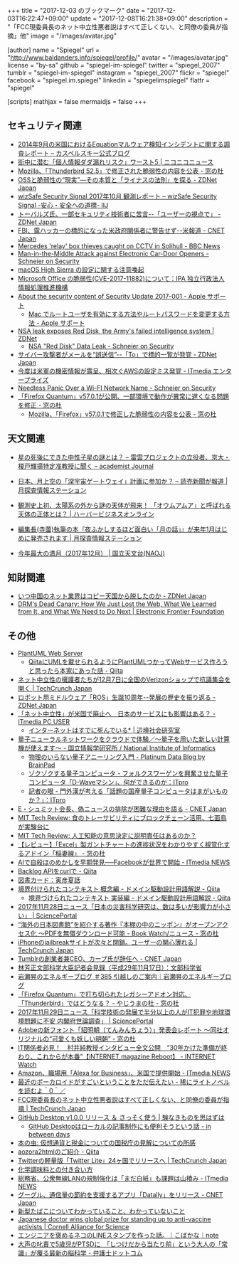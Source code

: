 +++
title = "2017-12-03 のブックマーク"
date =  "2017-12-03T16:22:47+09:00"
update = "2017-12-08T16:21:38+09:00"
description = "「FCC現委員長のネット中立性悪者説はすべて正しくない、と同僚の委員が指摘」他"
image = "/images/avatar.jpg"

[author]
name      = "Spiegel"
url       = "http://www.baldanders.info/spiegel/profile/"
avatar    = "/images/avatar.jpg"
license   = "by-sa"
github    = "spiegel-im-spiegel"
twitter   = "spiegel_2007"
tumblr    = "spiegel-im-spiegel"
instagram = "spiegel_2007"
flickr    = "spiegel"
facebook  = "spiegel.im.spiegel"
linkedin  = "spiegelimspiegel"
flattr    = "spiegel"

[scripts]
  mathjax = false
  mermaidjs = false
+++

## セキュリティ関連

- [2014年9月の米国におけるEquationマルウェア検知インシデントに関する調査レポート – カスペルスキー公式ブログ](https://blog.kaspersky.co.jp/investigation-report-for-the-september-2014-equation-malware-detection-incident-in-the-us/18763/)
- [街中に潜む「個人情報ダダ漏れリスク」ワースト5 | ニコニコニュース](http://news.nicovideo.jp/watch/nw3098898)
- [Mozilla、「Thunderbird 52.5」で修正された脆弱性の内容を公表 - 窓の杜](https://forest.watch.impress.co.jp/docs/news/1093450.html)
- [OSSと脆弱性の“現実”—その本質と「ライナスの法則」を探る - ZDNet Japan](https://japan.zdnet.com/article/35110783/)
- [wizSafe Security Signal 2017年10月 観測レポート – wizSafe Security Signal -安心・安全への道標- IIJ](https://wizsafe.iij.ad.jp/2017/11/131/)
- [トーバルズ氏、一部セキュリティ技術者に苦言--「ユーザーの視点で」 - ZDNet Japan](https://japan.zdnet.com/article/35110964/)
- [FBI、露ハッカーの標的になった米政府関係者に警告せず--米報道 - CNET Japan](https://japan.cnet.com/article/35110965/)
- [Mercedes 'relay' box thieves caught on CCTV in Solihull - BBC News](http://www.bbc.com/news/uk-england-birmingham-42132689)
- [Man-in-the-Middle Attack against Electronic Car-Door Openers - Schneier on Security](https://www.schneier.com/blog/archives/2017/11/man-in-the-midd_8.html)
- [macOS High Sierra の設定に関する注意喚起](https://www.jpcert.or.jp/at/2017/at170045.html)
- [Microsoft Office の脆弱性(CVE-2017-11882)について：IPA 独立行政法人 情報処理推進機構](https://www.ipa.go.jp/security/ciadr/vul/20171129_ms.html)
- [About the security content of Security Update 2017-001 - Apple サポート](https://support.apple.com/ja-jp/HT208315)
    - [Mac でルートユーザを有効にする方法やルートパスワードを変更する方法 - Apple サポート](https://support.apple.com/ja-jp/HT204012)
- [NSA leak exposes Red Disk, the Army's failed intelligence system | ZDNet](http://www.zdnet.com/article/nsa-leak-inscom-exposes-red-disk-intelligence-system/)
    - [NSA "Red Disk" Data Leak - Schneier on Security](https://www.schneier.com/blog/archives/2017/11/nsa_red_disk_da.html)
- [サイバー攻撃者がメールを“誤送信”--「To」で標的一覧が発覚 - ZDNet Japan](https://japan.zdnet.com/article/35111277/)
- [今度は米軍の機密情報が露呈、相次ぐAWSの設定ミス発覚 - ITmedia エンタープライズ](http://www.itmedia.co.jp/enterprise/articles/1711/29/news066.html)
- [Needless Panic Over a Wi-FI Network Name - Schneier on Security](https://www.schneier.com/blog/archives/2017/12/needless_panic_.html)
- [「Firefox Quantum」v57.0.1が公開、一部環境で動作が異常に遅くなる問題を修正 - 窓の杜](https://forest.watch.impress.co.jp/docs/news/1094312.html)
    - [Mozilla、「Firefox」v57.0.1で修正した脆弱性の内容を公表 - 窓の杜](https://forest.watch.impress.co.jp/docs/news/1094989.html)

## 天文関連

- [星の死後にできた中性子星の謎とは？ – 雷雲プロジェクトの立役者、京大・榎戸輝揚特定准教授に聞く – academist Journal](https://academist-cf.com/journal/?p=6527)
- [日本、月上空の「深宇宙ゲートウェイ」計画に参加か？ – 読売新聞が報道  |   月探査情報ステーション](https://moonstation.jp/blog/lpex-general/the-yomiuri-shimbun-reports-japan-will-join-nasa-deep-space-gateway)
- [観測史上初、太陽系の外から謎の天体が飛来！ 「オウムアムア」と呼ばれる天体の正体とは？ | ハーバービジネスオンライン](https://hbol.jp/155282)
- [編集長(寺薗)執筆の本『夜ふかしするほど面白い「月の話」』が来年1月はじめに発売されます  |   月探査情報ステーション](https://moonstation.jp/news/20171130-book-on-the-moon-by-editor-will-be-published-in-jan-2018)

- [今年最大の満月（2017年12月） | 国立天文台(NAOJ)](https://www.nao.ac.jp/astro/sky/2017/12-topics01.html)

## 知財関連

- [いつ中国のネット業界はコピー天国から脱したのか - ZDNet Japan](https://japan.zdnet.com/article/35111016/)
- [DRM's Dead Canary: How We Just Lost the Web, What We Learned from It, and What We Need to Do Next | Electronic Frontier Foundation](https://www.eff.org/deeplinks/2017/10/drms-dead-canary-how-we-just-lost-web-what-we-learned-it-and-what-we-need-do-next)

## その他

- [PlantUML Web Server](http://www.plantuml.com/plantuml/uml/SyfFKj2rKt3CoKnELR1Io4ZDoSa70000)
    - [QiitaにUMLを載せられるようにPlantUMLつかってWebサービス作ろうと思ったら本家にあった話 - Qiita](https://qiita.com/ryskiwt/items/c6c0760b341b5a5fe560)
- [ネット中立性の擁護者たちが12月7日に全国のVerizonショップで抗議集会を開く  |  TechCrunch Japan](http://jp.techcrunch.com/2017/11/25/2017-11-22-net-neutrality-advocates-plan-protests-for-december-7-at-verizon-stores/)
- [ロボット用ミドルウェア「ROS」生誕10周年--発展の歴史を振り返る - ZDNet Japan](https://japan.zdnet.com/article/35110483/)
- [「ネット中立性」が米国で廃止へ　日本のサービスにも影響はある？ - ITmedia PC USER](http://www.itmedia.co.jp/pcuser/articles/1711/26/news011.html)
    - [インターネットはすでに死んでいる* | 辺境社会研究室](https://youkoseki.tumblr.com/post/167900801310/network-unneutrality)
- [量子ニューラルネットワークをクラウドで体験／～量子を用いた新しい計算機が使えます～ - 国立情報学研究所 / National Institute of Informatics](http://www.nii.ac.jp/news/release/2017/1120.html)
    - [物理のいらない量子アニーリング入門 - Platinum Data Blog by BrainPad](http://blog.brainpad.co.jp/entry/2017/04/20/160000)
    - [ゾクゾクする量子コンピュータ - フォルクスワーゲンを興奮させた量子コンピュータ「D-Waveマシン」、何ができるのか：ITpro](http://itpro.nikkeibp.co.jp/atcl/column/17/042400160/042400001/)
    - [記者の眼 - 門外漢が考える「話題の国産量子コンピュータはまがいものか？」：ITpro](http://itpro.nikkeibp.co.jp/atcl/watcher/14/334361/112400961/?rt=nocnt)
- [E・シュミット会長、偽ニュースの排除が困難な理由を語る - CNET Japan](https://japan.cnet.com/article/35110972/)
- [MIT Tech Review: 食のトレーサビリティにブロックチェーン活用、七面鳥が実験台に](https://www.technologyreview.jp/s/64119/a-blockchain-for-turkeys-is-more-than-a-thanksgiving-gimmick/)
- [MIT Tech Review: 人工知能の意思決定に説明責任はあるのか？](https://www.technologyreview.jp/s/63200/ai-can-be-made-legally-accountable-for-its-decisions/)
- [【レビュー】「Excel」製ガントチャートの進捗状況をわかりやすく視覚化するアドイン「稲妻線」 - 窓の杜](https://forest.watch.impress.co.jp/docs/review/1093535.html)
- [AIで自殺ほのめかしを早期発見──Facebookが世界で開始 - ITmedia NEWS](http://www.itmedia.co.jp/news/articles/1711/28/news057.html)
- [Backlog APIをcurlで - Qiita](https://qiita.com/ohechi/items/6ab6748b67b1fe421f6b)
- [図書カード：寅彦夏話](http://www.aozora.gr.jp/cards/001569/card57463.html)
- [境界付けられたコンテキスト 概念編 - ドメイン駆動設計用語解説 - Qiita](https://qiita.com/little_hand_s/items/2929b6323bf1bc6d0d0d)
    - [境界づけられたコンテキスト 実装編 - ドメイン駆動設計用語解説 - Qiita](https://qiita.com/little_hand_s/items/6e65ae050b873056c50c)
- [2017年11月28日ニュース「日本の災害科学研究は、数は多いが影響力が小さい」 | SciencePortal](http://scienceportal.jst.go.jp/news/newsflash_review/newsflash/2017/11/20171128_01.html)
- [“海外の日本図書館”を紹介する著作『本棚の中のニッポン』がオープンアクセス化 ～PDFを無償ダウンロード可能 - Book Watch/ニュース - 窓の杜](https://forest.watch.impress.co.jp/docs/bookwatch/news/1093735.html)
- [iPhoneのjailbreakサイトが次々と閉鎖。ユーザーの関心薄れる  |  TechCrunch Japan](http://jp.techcrunch.com/2017/11/28/2017-11-27-ios-jailbreak-repositories-close-as-user-interest-wanes/)
- [Tumblrの創業者兼CEO、カープ氏が辞任へ - CNET Japan](https://japan.cnet.com/article/35111023/)
- [林芳正文部科学大臣記者会見録（平成29年11月17日）：文部科学省](http://www.mext.go.jp/b_menu/daijin/detail/1398419.htm)
- [岩瀬昇のエネルギーブログ ＃385 引越しのご案内｜岩瀬昇のエネルギーブログ](https://ameblo.jp/nobbypapa/entry-12332295157.html)
- [「Firefox Quantum」で打ち切られたレガシーアドオン対応、「Thunderbird」ではどうなる？ - やじうまの杜 - 窓の杜](https://forest.watch.impress.co.jp/docs/serial/yajiuma/1093871.html)
- [2017年11月29日ニュース「科学技術の発展で半分以上の人がIT犯罪や地球環境問題に不安 内閣府世論調査」 | SciencePortal](http://scienceportal.jst.go.jp/news/newsflash_review/newsflash/2017/11/20171129_01.html)
- [Adobeの新フォント「貂明朝（てんみんちょう）」発表会レポート ～同社オリジナルの“可愛くも妖しい明朝” - 窓の杜](https://forest.watch.impress.co.jp/docs/news/1094157.html)
- [IT関係者必見！　村井純教授インタビュー全文公開　“30年かけた準備が終わり、これからが本番”【iNTERNET magazine Reboot】 - INTERNET Watch](https://internet.watch.impress.co.jp/docs/imreboot/column/1094016.html)
- [Amazon、職場用「Alexa for Business」、米国で提供開始 - ITmedia NEWS](http://www.itmedia.co.jp/news/articles/1712/01/news064.html)
- [最近のボーカロイドがすごいということをただ伝えたい - 稀にライトノベルを読むよ＾0＾／](http://d.hatena.ne.jp/numenunu/20171130/1512067040)
- [FCC現委員長のネット中立性悪者説はすべて正しくない、と同僚の委員が指摘  |  TechCrunch Japan](http://jp.techcrunch.com/2017/12/01/2017-11-30-fcc-commissioner-clyburn-takes-down-chairmans-net-neutrality-doom-and-gloom/)
- [GitHub Desktop v1.0.0 リリース ＆ さっそく使う | 験なきものを思はずは](https://azriton.github.io/2017/09/23/GitHub-Desktop-v1.0.0%E3%83%AA%E3%83%AA%E3%83%BC%E3%82%B9%EF%BC%86%E3%81%95%E3%81%A3%E3%81%9D%E3%81%8F%E4%BD%BF%E3%81%86/)
    - [GitHub Desktopはローカルの記事制作にも便利そうという話 - in between days](http://mohritaroh.hateblo.jp/entry/2017/12/01/130000)
- [本の虫: 仮想通貨と税金についての国税庁の見解についての所感](https://cpplover.blogspot.jp/2017/12/blog-post.html)
- [aozora2htmlのご紹介 - Qiita](https://qiita.com/takahashim/items/83706685ba1721f61eec)
- [Twitterの軽量版「Twitter Lite」24ヶ国でリリースへ  |  TechCrunch Japan](http://jp.techcrunch.com/2017/12/02/2017-11-30-twitter-lite-with-lower-data-usage-becomes-available-in-24-new-countries/)
- [化学調味料との付き合い方](http://seiyouryouri.yokohama/essai/ajinomoto.html)
- [総務省、公衆無線LANの規制強化は「まだ白紙」も課題は山積み - ITmedia NEWS](http://www.itmedia.co.jp/news/articles/1711/28/news069.html)
- [グーグル、通信量の節約を支援するアプリ「Datally」をリリース - CNET Japan](https://japan.cnet.com/article/35111263/)
- [新型たばこについてわかっていること、わかっていないこと](https://www.buzzfeed.com/jp/seiichirokuchiki/new-type-tabaco)
- [Japanese doctor wins global prize for standing up to anti-vaccine activists | Cornell Alliance for Science](https://allianceforscience.cornell.edu/blog/japanese-doctor-wins-global-prize-standing-anti-vaccine-activists)
- [エンジニアを褒めるネコのLINEスタンプを作った話。｜こばかな｜note](https://note.mu/kobaka7/n/n456624959588)
- [大声の叱責で5歳児がPTSDに　「しつけだから当たり前」という大人の「常識」が覆る最新の脳科学 - 弁護士ドットコム](https://www.bengo4.com/internet/n_7040/)
